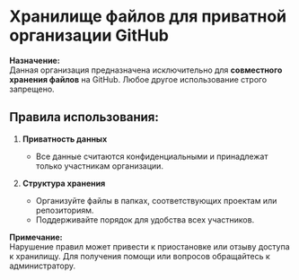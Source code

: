 # Хранилище файлов для приватной организации GitHub

**Назначение:**  
Данная организация предназначена исключительно для **совместного хранения файлов** на GitHub. Любое другое использование строго запрещено.

## Правила использования:

1. **Приватность данных**  
   - Все данные считаются конфиденциальными и принадлежат только участникам организации.  

2. **Структура хранения**  
   - Организуйте файлы в папках, соответствующих проектам или репозиториям.  
   - Поддерживайте порядок для удобства всех участников.


**Примечание:**  
Нарушение правил может привести к приостановке или отзыву доступа к хранилищу. Для получения помощи или вопросов обращайтесь к администратору.
